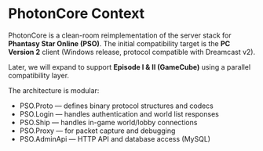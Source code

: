# PhotonCore Context

PhotonCore is a clean-room reimplementation of the server stack for
**Phantasy Star Online (PSO)**. The initial compatibility target is the
**PC Version 2** client (Windows release, protocol compatible with Dreamcast v2).

Later, we will expand to support **Episode I & II (GameCube)** using a parallel
compatibility layer.

The architecture is modular:
- PSO.Proto — defines binary protocol structures and codecs
- PSO.Login — handles authentication and world list responses
- PSO.Ship — handles in-game world/lobby connections
- PSO.Proxy — for packet capture and debugging
- PSO.AdminApi — HTTP API and database access (MySQL)
